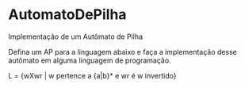 # AutomatoDePilha
Implementação de um Autômato de Pilha

Defina um AP para a linguagem abaixo e faça a implementação desse autômato em alguma linguagem de programação.

L = {wXwr  | w pertence a {a|b}* e wr é w invertido}
